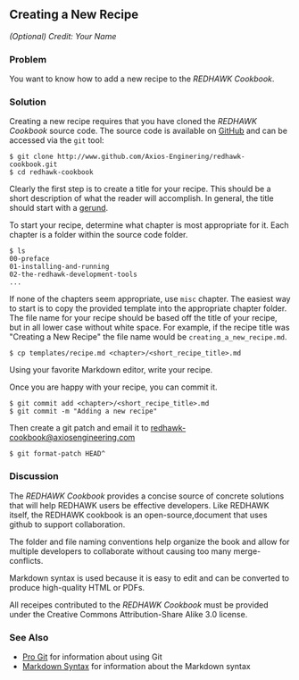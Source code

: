 Creating a New Recipe
---------------------

*(Optional) Credit: Your Name*

### Problem

You want to know how to add a new recipe to the *REDHAWK Cookbook*.

### Solution

Creating a new recipe requires that you have cloned the *REDHAWK
Cookbook* source code. The source code is available on
[GitHub](http://www.github.com/Axios-Enginering/redhawk-cookbook) and
can be accessed via the `git` tool:

    $ git clone http://www.github.com/Axios-Enginering/redhawk-cookbook.git
    $ cd redhawk-cookbook

Clearly the first step is to create a title for your recipe. This should
be a short description of what the reader will accomplish. In general,
the title should start with a
[gerund](http://en.wikipedia.org/wiki/Gerund).

To start your recipe, determine what chapter is most appropriate for it.
Each chapter is a folder within the source code folder.

    $ ls
    00-preface
    01-installing-and-running
    02-the-redhawk-development-tools
    ...

If none of the chapters seem appropriate, use `misc` chapter. The
easiest way to start is to copy the provided template into the
appropriate chapter folder. The file name for your recipe should be
based off the title of your recipe, but in all lower case without white
space. For example, if the recipe title was "Creating a New Recipe" the
file name would be `creating_a_new_recipe.md`.

    $ cp templates/recipe.md <chapter>/<short_recipe_title>.md

Using your favorite Markdown editor, write your recipe.

Once you are happy with your recipe, you can commit it.

    $ git commit add <chapter>/<short_recipe_title>.md
    $ git commit -m "Adding a new recipe"

Then create a git patch and email it to
<redhawk-cookbook@axiosengineering.com>

    $ git format-patch HEAD^

### Discussion

The *REDHAWK Cookbook* provides a concise source of concrete solutions
that will help REDHAWK users be effective developers. Like REDHAWK
itself, the REDHAWK cookbook is an open-source,document that uses github
to support collaboration.

The folder and file naming conventions help organize the book and allow
for multiple developers to collaborate without causing too many
merge-conflicts.

Markdown syntax is used because it is easy to edit and can be converted
to produce high-quality HTML or PDFs.

All receipes contributed to the *REDHAWK Cookbook* must be provided
under the Creative Commons Attribution-Share Alike 3.0 license.

### See Also

-   [Pro Git](http://git-scm.com/book) for information about using Git
-   [Markdown Syntax](http://daringfireball.net/projects/markdown/) for
    information about the Markdown syntax

